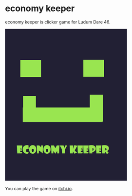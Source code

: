 # economy keeper

economy keeper is clicker game for Ludum Dare 46.

![economy keeper](https://raw.githubusercontent.com/rolfschmidt/economy-keeper/master/assets/cover_400_500.png)

You can play the game on [itchi.io](https://crazywulf.itch.io/economy-keeper).
